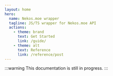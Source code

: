 ```yaml
---
layout: home
hero:
  name: Nekos.moe wrapper
  tagline: JS/TS wrapper for Nekos.moe API
  actions:
    - theme: brand
      text: Get Started
      link: /guide/
    - theme: alt
      text: Reference
      link: /reference/post
---
```


:::warning
This documentation is still in progress.
:::
